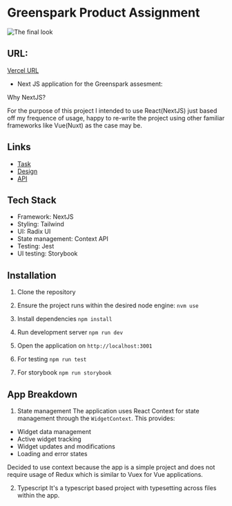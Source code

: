 # Greenspark Product Assignment

![The final look](assets/images/final.png)

## URL:

[Vercel URL](https://greenspark-sigma.vercel.app/)

- Next JS application for the Greenspark assesment:

Why NextJS?

For the purpose of this project I intended to use React(NextJS) just based off my frequence of usage, happy to re-write the project using other familiar frameworks like Vue(Nuxt) as the case may be.

## Links

- [Task](https://drive.google.com/file/d/1ISb15W3a_MYC5fTgia0wDFgKmso75RGi/view)
- [Design](https://www.figma.com/file/EpzAE594mkDkMvg09WTqpb/Frontend-task?node-id=0%3A1)
- [API](https://b795b019-1f84-41f4-93a3-a702d686c75a.mock.pstmn.io/product-widgets)

## Tech Stack

- Framework: NextJS
- Styling: Tailwind
- UI: Radix UI
- State management: Context API
- Testing: Jest
- UI testing: Storybook

## Installation

1. Clone the repository

2. Ensure the project runs within the desired node engine:
   `nvm use`

3. Install dependencies
   `npm install`

4. Run development server
   `npm run dev`

5. Open the application on
   `http://localhost:3001`

6. For testing
   `npm run test`

7. For storybook
   `npm run storybook`

## App Breakdown

1. State management
   The application uses React Context for state management through the `WidgetContext`. This provides:

- Widget data management
- Active widget tracking
- Widget updates and modifications
- Loading and error states

Decided to use context because the app is a simple project and does not require usage of Redux which is similar to Vuex for Vue applications.

2. Typescript
   It's a typescript based project with typesetting across files within the app.
